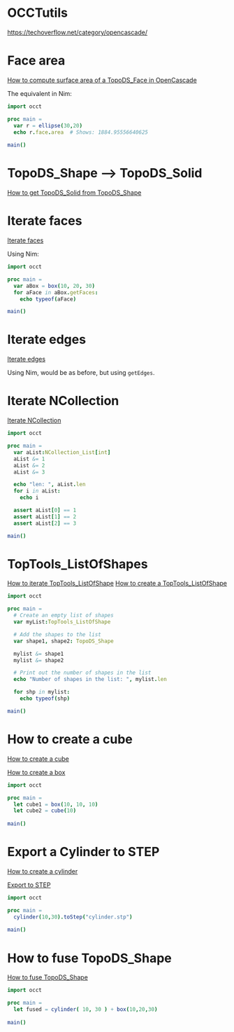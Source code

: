 # OCCTutils
https://techoverflow.net/category/opencascade/

# Face area
[How to compute surface area of a TopoDS_Face in OpenCascade](https://techoverflow.net/2019/06/13/how-to-compute-surface-area-of-topods_face-in-opencascade/)

The equivalent in Nim:
```nim
import occt

proc main =
  var r = ellipse(30,20)
  echo r.face.area  # Shows: 1884.95556640625
  
main()
```

# TopoDS_Shape --> TopoDS_Solid
[How to get TopoDS_Solid from TopoDS_Shape](https://techoverflow.net/2019/06/13/how-to-get-topods_solid-from-topods_shape-in-opencascade/)


# Iterate faces
[Iterate faces](https://techoverflow.net/2019/06/13/how-to-iterate-all-faces-in-topods_solid-using-opencascade/)

Using Nim:
```nim
import occt

proc main =
  var aBox = box(10, 20, 30)
  for aFace in aBox.getFaces:
    echo typeof(aFace)

main()
```
# Iterate edges
[Iterate edges](https://techoverflow.net/2019/06/13/how-to-iterate-all-edges-in-topods_face-using-opencascade/)

Using Nim, would be as before, but using `getEdges`.

# Iterate NCollection
[Iterate NCollection](https://techoverflow.net/2019/06/13/how-to-iterate-ncollection_list-in-opencascade/)

```nim
import occt

proc main =
  var aList:NCollection_List[int]
  aList &= 1
  aList &= 2
  aList &= 3

  echo "len: ", aList.len
  for i in aList:
    echo i

  assert aList[0] == 1
  assert aList[1] == 2
  assert aList[2] == 3  

main()
```

# TopTools_ListOfShapes
[How to iterate TopTools_ListOfShape](https://techoverflow.net/2019/06/13/how-to-iterate-toptools_listofshape-in-opencascade/)
[How to create a TopTools_ListOfShape](https://techoverflow.net/2019/06/13/how-to-create-toptools_listofshape-of-two-or-more-shapes-in-opencascade/)

```nim
import occt

proc main =
  # Create an empty list of shapes
  var myList:TopTools_ListOfShape

  # Add the shapes to the list
  var shape1, shape2: TopoDS_Shape

  mylist &= shape1
  mylist &= shape2

  # Print out the number of shapes in the list
  echo "Number of shapes in the list: ", mylist.len

  for shp in mylist:
    echo typeof(shp)

main()
```

# How to create a cube
[How to create a cube](https://techoverflow.net/2019/06/13/how-to-create-a-cube-topods_solid-in-opencascade/)

[How to create a box](https://techoverflow.net/2019/06/13/how-to-create-a-box-topods_solid-in-opencascade/)

```nim
import occt

proc main =
  let cube1 = box(10, 10, 10)
  let cube2 = cube(10)
  
main()
```

# Export a Cylinder to STEP
[How to create a cylinder](https://techoverflow.net/2019/06/13/how-to-create-a-cylinder-topods_solid-in-opencascade/)

[Export to STEP](https://techoverflow.net/2019/06/13/how-to-export-step-file-in-opencascade/)
```nim
import occt

proc main =
  cylinder(10,30).toStep("cylinder.stp")
  
main()
```

# How to fuse TopoDS_Shape
[How to fuse TopoDS_Shape](https://techoverflow.net/2019/06/14/how-to-fuse-topods_shapes-in-opencascade-boolean-or/)

```nim
import occt

proc main =
  let fused = cylinder( 10, 30 ) + box(10,20,30)
  
main()
```